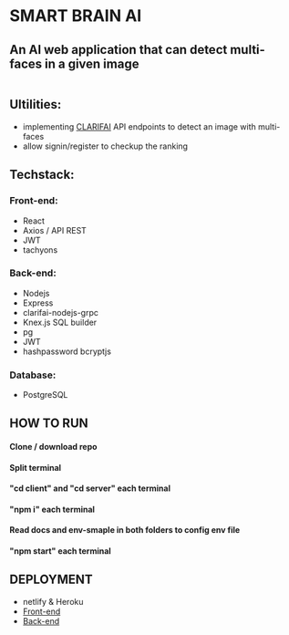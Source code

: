 # SMART BRAIN AI

## An AI web application that can detect multi-faces in a given image

![]()

## Ultilities:

- implementing [CLARIFAI](https://docs.clarifai.com) API endpoints to detect an image with multi-faces
- allow signin/register to checkup the ranking

## Techstack:

### Front-end:

- React
- Axios / API REST
- JWT
- tachyons

### Back-end:

- Nodejs
- Express
- clarifai-nodejs-grpc
- Knex.js SQL builder
- pg
- JWT
- hashpassword bcryptjs

### Database:

- PostgreSQL

## HOW TO RUN

#### Clone / download repo

#### Split terminal

#### "cd client" and "cd server" each terminal

#### "npm i" each terminal

#### Read docs and env-smaple in both folders to config env file

#### "npm start" each terminal

## DEPLOYMENT

- netlify & Heroku
- [Front-end](https://liam1809.github.io/smartbrain-ai)
- [Back-end](https://liam-smartbrain-ai.herokuapp.com)
